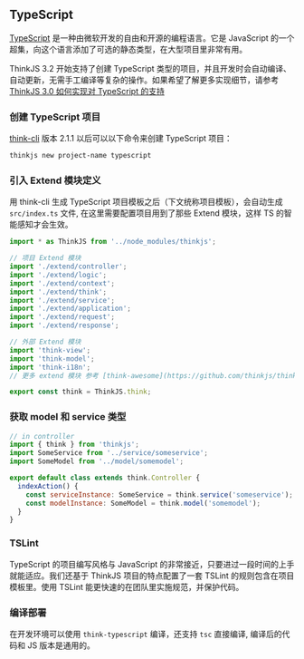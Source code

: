 ## TypeScript

[TypeScript](http://www.typescriptlang.org/) 是一种由微软开发的自由和开源的编程语言。它是 JavaScript 的一个超集，向这个语言添加了可选的静态类型，在大型项目里非常有用。

ThinkJS 3.2 开始支持了创建 TypeScript 类型的项目，并且开发时会自动编译、自动更新，无需手工编译等复杂的操作。如果希望了解更多实现细节，请参考 [ThinkJS 3.0 如何实现对 TypeScript 的支持](https://zhuanlan.zhihu.com/p/31057738)

### 创建 TypeScript 项目

[think-cli](http://github.com/thinkjs/think-cli)  版本 2.1.1 以后可以以下命令来创建 TypeScript 项目：

```sh
thinkjs new project-name typescript
```

### 引入 Extend 模块定义
用 think-cli 生成 TypeScript 项目模板之后（下文统称项目模板），会自动生成 `src/index.ts` 文件, 在这里需要配置项目用到了那些 Extend 模块，这样 TS 的智能感知才会生效。
``` js
import * as ThinkJS from '../node_modules/thinkjs';

// 项目 Extend 模块
import './extend/controller';
import './extend/logic';
import './extend/context';
import './extend/think';
import './extend/service';
import './extend/application';
import './extend/request';
import './extend/response'; 

// 外部 Extend 模块
import 'think-view';
import 'think-model';
import 'think-i18n';
// 更多 extend 模块 参考 [think-awesome](https://github.com/thinkjs/think-awesome)

export const think = ThinkJS.think;
```

### 获取 model 和 service 类型
```js
// in controller
import { think } from 'thinkjs';
import SomeService from '../service/someservice';
import SomeModel from '../model/somemodel';

export default class extends think.Controller {
  indexAction() {
    const serviceInstance: SomeService = think.service('someservice');
    const modelInstance: SomeModel = think.model('somemodel');
  }
}
```

### TSLint
TypeScript 的项目编写风格与 JavaScript 的非常接近，只要进过一段时间的上手就能适应。我们还基于 ThinkJS 项目的特点配置了一套 TSLint 的规则包含在项目模板里。使用 TSLint 能更快速的在团队里实施规范，并保护代码。

### 编译部署
在开发环境可以使用 `think-typescript` 编译，还支持 `tsc` 直接编译, 编译后的代码和 JS 版本是通用的。
